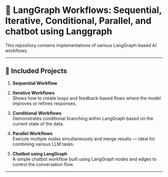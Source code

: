 # 🤖 LangGraph Workflows: Sequential, Iterative, Conditional, Parallel, and chatbot using Langgraph

This repository contains implementations of various LangGraph-based AI workflows.

---

## 📌 Included Projects

1. **Sequential Workflow**  

2. **Iterative Workflows**  
   Shows how to create loops and feedback-based flows where the model improves or refines responses.

3. **Conditional Workflows**  
   Demonstrates conditional branching within LangGraph based on the current state of the data.

4. **Parallel Workflows**  
   Execute multiple nodes simultaneously and merge results — ideal for combining various LLM tasks.

5. **Chatbot using LangGraph**  
   A simple chatbot workflow built using LangGraph nodes and edges to control the conversation flow.

---

